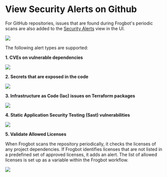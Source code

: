 # View Security Alerts on Github

For GitHub repositories, issues that are found during Frogbot's periodic scans are also added to the [Security Alerts](https://docs.github.com/en/code-security/code-scanning/automatically-scanning-your-code-for-vulnerabilities-and-errors/managing-code-scanning-alerts-for-your-repository) view in the UI.

![](../../../.gitbook/assets/github-code-scanning.png)

The following alert types are supported:

**1. CVEs on vulnerable dependencies**

![](../../../.gitbook/assets/github-code-scanning-content.png)

**2. Secrets that are exposed in the code**

![](../../../.gitbook/assets/github-code-scanning-secrets-content.png)

**3. Infrastructure as Code (Iac) issues on Terraform packages**

![](../../../.gitbook/assets/github-code-scanning-iac-content.png)

**4. Static Application Security Testing (Sast) vulnerabilities**

![](../../../.gitbook/assets/github-code-scanning-sast-content.png)

**5. Validate Allowed Licenses**

When Frogbot scans the repository periodically, it checks the licenses of any project dependencies. If Frogbot identifies licenses that are not listed in a predefined set of approved licenses, it adds an alert. The list of allowed licenses is set up as a variable within the Frogbot workflow.

![](../../../.gitbook/assets/github-code-scanning-license-violation-content.png)
